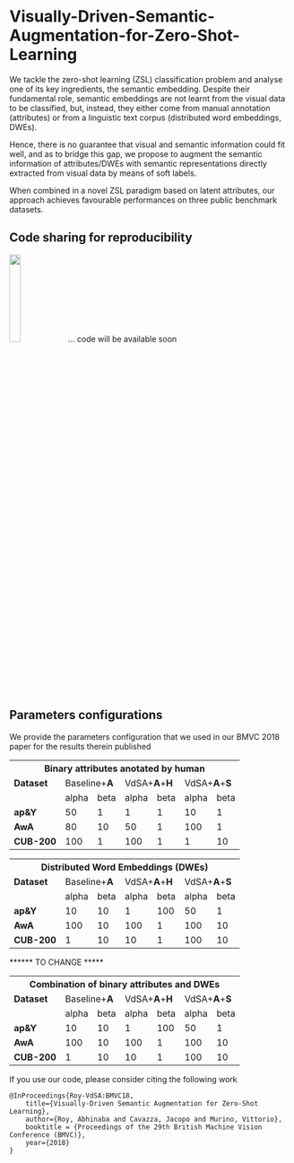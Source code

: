 # Visually-Driven-Semantic-Augmentation-for-Zero-Shot-Learning

We tackle the zero-shot learning (ZSL) classification problem and analyse one of its key ingredients, the semantic embedding. Despite their fundamental role, semantic embeddings are not learnt from the visual data to be classified, but, instead, they either come from manual annotation (attributes) or from a linguistic text corpus (distributed word embeddings, DWEs). 

Hence, there is no guarantee that visual and semantic information could fit well, and as to bridge this gap, we propose to augment the semantic information of attributes/DWEs with semantic representations directly extracted from visual data by means of soft labels. 

When combined in a novel ZSL paradigm based on latent attributes, our approach achieves favourable performances on three public benchmark datasets.

## Code sharing for reproducibility

<img src="https://vignette.wikia.nocookie.net/breakingbad/images/0/08/Work-in-progress-1024x603.png/revision/latest?cb=20170515215858" width=20% height=20%> ... code will be available soon

## Parameters configurations

We provide the parameters configuration that we used in our BMVC 2018 paper for the results therein published


<table class="tg">
  <tr>
    <th class="tg-c3ow" colspan="7"><span style="font-weight:bold">Binary attributes anotated by human</span></th>
  </tr>
  <tr>
    <td class="tg-c3ow"><span style="font-weight:bold">Dataset</span></td>
    <td class="tg-us36" colspan="2">Baseline+<span style="font-weight:bold">A</span></td>
    <td class="tg-yw4l" colspan="2">VdSA+<span style="font-weight:bold">A</span>+<span style="font-weight:bold">H</span></td>
    <td class="tg-yw4l" colspan="2">VdSA+<span style="font-weight:bold">A</span>+<span style="font-weight:bold">S</span></td>
  </tr>
  <tr>
    <td class="tg-baqh"></td>
    <td class="tg-yw4l">alpha</td>
    <td class="tg-yw4l">beta</td>
    <td class="tg-yw4l">alpha</td>
    <td class="tg-yw4l">beta</td>
    <td class="tg-yw4l">alpha</td>
    <td class="tg-yw4l">beta</td>
  </tr>
  <tr>
    <td class="tg-baqh"><span style="font-weight:bold">ap&amp;Y</span></td>
    <td class="tg-baqh">50</td>
    <td class="tg-baqh">1</td>
    <td class="tg-baqh">1</td>
    <td class="tg-baqh">1</td>
    <td class="tg-baqh">10</td>
    <td class="tg-baqh">1</td>
  </tr>
  <tr>
    <td class="tg-c3ow"><span style="font-weight:bold">AwA</span></td>
    <td class="tg-c3ow">80</td>
    <td class="tg-c3ow">10</td>
    <td class="tg-baqh">50</td>
    <td class="tg-c3ow">1</td>
    <td class="tg-baqh">100</td>
    <td class="tg-c3ow">1</td>
  </tr>
  <tr>
    <td class="tg-baqh"><span style="font-weight:bold">CUB-200</span></td>
    <td class="tg-baqh">100</td>
    <td class="tg-baqh">1</td>
    <td class="tg-baqh">100</td>
    <td class="tg-baqh">1</td>
    <td class="tg-baqh">1</td>
    <td class="tg-baqh">10</td>
  </tr>
</table>


<table class="tg">
  <tr>
    <th class="tg-c3ow" colspan="7"><span style="font-weight:bold">Distributed Word Embeddings (DWEs)</span></th>
  </tr>
  <tr>
    <td class="tg-c3ow"><span style="font-weight:bold">Dataset</span></td>
    <td class="tg-us36" colspan="2">Baseline+<span style="font-weight:bold">A</span></td>
    <td class="tg-yw4l" colspan="2">VdSA+<span style="font-weight:bold">A</span>+<span style="font-weight:bold">H</span></td>
    <td class="tg-yw4l" colspan="2">VdSA+<span style="font-weight:bold">A</span>+<span style="font-weight:bold">S</span></td>
  </tr>
  <tr>
    <td class="tg-baqh"></td>
    <td class="tg-yw4l">alpha</td>
    <td class="tg-yw4l">beta</td>
    <td class="tg-yw4l">alpha</td>
    <td class="tg-yw4l">beta</td>
    <td class="tg-yw4l">alpha</td>
    <td class="tg-yw4l">beta</td>
  </tr>
  <tr>
    <td class="tg-baqh"><span style="font-weight:bold">ap&amp;Y</span></td>
    <td class="tg-baqh">10</td>
    <td class="tg-baqh">10</td>
    <td class="tg-baqh">1</td>
    <td class="tg-baqh">100</td>
    <td class="tg-baqh">50</td>
    <td class="tg-baqh">1</td>
  </tr>
  <tr>
    <td class="tg-c3ow"><span style="font-weight:bold">AwA</span></td>
    <td class="tg-c3ow">100</td>
    <td class="tg-c3ow">10</td>
    <td class="tg-baqh">100</td>
    <td class="tg-c3ow">1</td>
    <td class="tg-baqh">100</td>
    <td class="tg-c3ow">10</td>
  </tr>
  <tr>
    <td class="tg-baqh"><span style="font-weight:bold">CUB-200</span></td>
    <td class="tg-baqh">1</td>
    <td class="tg-baqh">10</td>
    <td class="tg-baqh">10</td>
    <td class="tg-baqh">1</td>
    <td class="tg-baqh">100</td>
    <td class="tg-baqh">10</td>
  </tr>
</table>

****** TO CHANGE *****
<table class="tg">
  <tr>
    <th class="tg-c3ow" colspan="7"><span style="font-weight:bold">Combination of binary attributes and DWEs</span></th>
  </tr>
  <tr>
    <td class="tg-c3ow"><span style="font-weight:bold">Dataset</span></td>
    <td class="tg-us36" colspan="2">Baseline+<span style="font-weight:bold">A</span></td>
    <td class="tg-yw4l" colspan="2">VdSA+<span style="font-weight:bold">A</span>+<span style="font-weight:bold">H</span></td>
    <td class="tg-yw4l" colspan="2">VdSA+<span style="font-weight:bold">A</span>+<span style="font-weight:bold">S</span></td>
  </tr>
  <tr>
    <td class="tg-baqh"></td>
    <td class="tg-yw4l">alpha</td>
    <td class="tg-yw4l">beta</td>
    <td class="tg-yw4l">alpha</td>
    <td class="tg-yw4l">beta</td>
    <td class="tg-yw4l">alpha</td>
    <td class="tg-yw4l">beta</td>
  </tr>
  <tr>
    <td class="tg-baqh"><span style="font-weight:bold">ap&amp;Y</span></td>
    <td class="tg-baqh">10</td>
    <td class="tg-baqh">10</td>
    <td class="tg-baqh">1</td>
    <td class="tg-baqh">100</td>
    <td class="tg-baqh">50</td>
    <td class="tg-baqh">1</td>
  </tr>
  <tr>
    <td class="tg-c3ow"><span style="font-weight:bold">AwA</span></td>
    <td class="tg-c3ow">100</td>
    <td class="tg-c3ow">10</td>
    <td class="tg-baqh">100</td>
    <td class="tg-c3ow">1</td>
    <td class="tg-baqh">100</td>
    <td class="tg-c3ow">10</td>
  </tr>
  <tr>
    <td class="tg-baqh"><span style="font-weight:bold">CUB-200</span></td>
    <td class="tg-baqh">1</td>
    <td class="tg-baqh">10</td>
    <td class="tg-baqh">10</td>
    <td class="tg-baqh">1</td>
    <td class="tg-baqh">100</td>
    <td class="tg-baqh">10</td>
  </tr>
</table>
If you use our code, please consider citing the following work

    @InProceedings{Roy-VdSA:BMVC18,
        title={Visually-Driven Semantic Augmentation for Zero-Shot Learning},
        author={Roy, Abhinaba and Cavazza, Jacopo and Murino, Vittorio},
        booktitle = {Proceedings of the 29th British Machine Vision Conference (BMVC)},
        year={2018}
    } 

